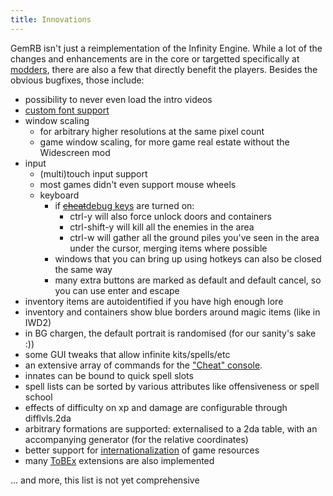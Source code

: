 ```yaml
---
title: Innovations
---
```


GemRB isn't just a reimplementation of the Infinity Engine. While a lot of the changes
and enhancements are in the core or targetted specifically at
[modders](Modding.md), there are also a few that directly benefit
the players. Besides the obvious bugfixes, those include:

  - possibility to never even load the intro videos
  - [custom font support](Fonts.md)
  - window scaling
    - for arbitrary higher resolutions at the same pixel count
    - game window scaling, for more game real estate without the Widescreen mod
  - input
      - (multi)touch input support
      - most games didn't even support mouse wheels
      - keyboard
          - if [~~cheat~~debug keys](Cheats.md) are turned on:
              - ctrl-y will also force unlock doors and containers
              - ctrl-shift-y will kill all the enemies in the area
              - ctrl-w will gather all the ground piles you've seen in
                the area under the cursor, merging items where possible 
          - windows that you can bring up using hotkeys can also be
            closed the same way
          - many extra buttons are marked as default and default cancel,
            so you can use enter and escape
  - inventory items are autoidentified if you have high enough lore
  - inventory and containers show blue borders around magic items (like
    in IWD2)
  - in BG chargen, the default portrait is randomised (for our sanity's
    sake :))
  - some GUI tweaks that allow infinite kits/spells/etc
  - an extensive array of commands for the ["Cheat" console](Cheats.md).
  - innates can be bound to quick spell slots
  - spell lists can be sorted by various attributes like offensiveness
    or spell school
  - effects of difficulty on xp and damage are configurable through
    difflvls.2da
  - arbitrary formations are supported: externalised to a 2da table, with an
    accompanying generator (for the relative coordinates)
  - better support for [internationalization](Text-encodings.md) of game resources 
  - many [ToBEx](ToBEx.md) extensions are also implemented
  
... and more, this list is not yet comprehensive
